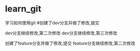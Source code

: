 # learn_git
学习如何使用git
#创建了dev分支并做了修改,提交

dev分支继续修改,第二次修改
dev分支继续修改,第三次修改

创建了feature分支并做了修改,提交
feature分支继续修改,第二次修改
